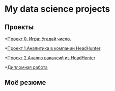 # My data science projects

## Проекты

*[Проект 0. Игра: Угадай число.](https://github.com/Psa1kl/sf_data_science/tree/main/project_0)

*[Проект 1.Аналитика в компании HeadHunter](https://github.com/Psa1kl/sf_data_science/tree/main/project_1)

*[Проект 2.Анализ вакансий из HeadHunter](https://github.com/Psa1kl/sf_data_science/tree/main/project_2)

*[Дипломная работа](https://github.com/Psa1kl/sf_data_science/tree/main/final_project)

## Моё резюме
